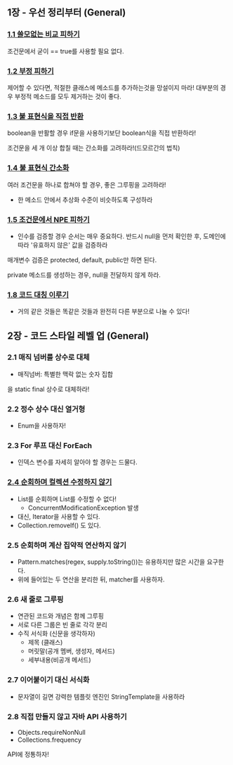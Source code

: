 ## 1장 - 우선 정리부터 (General)

### [1.1 쓸모없는 비교 피하기](./ex01_avoid_unneccessary_comparisons)

조건문에서 굳이 == true를 사용할 필요 없다.

### [1.2 부정 피하기](./ex02_avoid_negations)

제어할 수 있다면, 적절한 클래스에 메소드를 추가하는것을 망설이지 마라!
대부분의 경우 부정적 메소드를 모두 제거하는 것이 좋다.

### [1.3 불 표현식을 직접 반환](./ex03_return_boolean_expression_directly)

boolean을 반활할 경우 if문을 사용하기보단 boolean식을 직접 반환하라!

조건문을 세 개 이상 합칠 때는 간소화를 고려하라!(드모르간의 법칙)

### [1.4 불 표현식 간소화](./ex04_simplify_boolean_expressions)

여러 조건문을 하나로 합쳐야 할 경우, 좋은 그루핑을 고려하라!

- 한 메소드 안에서 추상화 수준이 비슷하도록 구성하라

### [1.5 조건문에서 NPE 피하기](./ex05_avoid_nullpointerexception_in_conditionals)

- 인수를 검증할 경우 순서는 매우 중요하다. 반드시 null을 먼저 확인한 후, 도메인에 따라 '유효하지 않은' 값을 검증하라

매개변수 검증은 protected, default, public만 하면 된다.

private 메소드를 생성하는 경우, null을 전달하지 않게 하라.

### [1.8 코드 대칭 이루기](./ex08_ensure_code_symmetry)

- 거의 같은 것들은 똑같은 것들과 완전히 다른 부분으로 나눌 수 있다!


## 2장 - 코드 스타일 레벨 업 (General)

### 2.1 매직 넘버를 상수로 대체

- 매직넘버: 특별한 맥락 없는 숫자 집합

을 static final 상수로 대체하라!

### 2.2 정수 상수 대신 열거형

- Enum을 사용하자!

### 2.3 For 루프 대신 ForEach

- 인덱스 변수를 자세히 알아야 할 경우는 드물다.

### [2.4 순회하며 컬렉션 수정하지 않기](./ex12_avoid_collection_modification_during_iteration)

- List를 순회하며 List를 수정할 수 없다!
  - ConcurrentModificationException 발생
- 대신, Iterator을 사용할 수 있다.
- Collection.removeIf() 도 있다.

### 2.5 순회하며 계산 집약적 연산하지 않기

- Pattern.matches(regex, supply.toString())는 유용하지만 많은 시간을 요구한다.
- 위에 들어있는 두 연산을 분리한 뒤, matcher를 사용하자.

### 2.6 새 줄로 그루핑

- 연관된 코드와 개념은 함께 그루핑
- 서로 다른 그룹은 빈 줄로 각각 분리
- 수직 서식화 (신문을 생각하자)
  - 제목 (클래스)
  - 머릿말(공개 멤버, 생성자, 메서드)
  - 세부내용(비공개 메서드)

### 2.7 이어붙이기 대신 서식화

- 문자열이 길면 강력한 템플릿 엔진인 StringTemplate을 사용하라

### 2.8 직접 만들지 않고 자바 API 사용하기

- Objects.requireNonNull
- Collections.frequency

API에 정통하자!